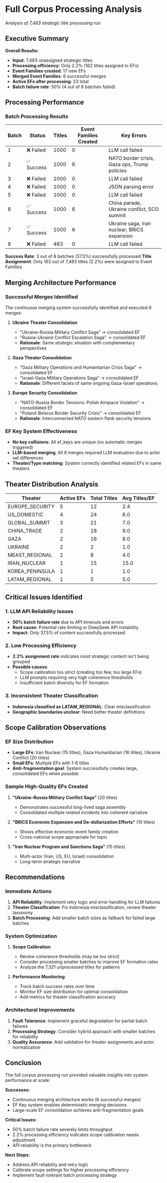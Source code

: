 # Full Corpus Processing Analysis
*Analysis of 7,483 strategic title processing run*

## Executive Summary

**Overall Results:**
- **Input**: 7,483 unassigned strategic titles
- **Processing efficiency**: Only 2.2% (162 titles assigned to EFs)
- **Event Families created**: 17 new EFs
- **Merged Event Families**: 6 successful merges
- **Active EFs after processing**: 23 total
- **Batch failure rate**: 50% (4 out of 8 batches failed)

## Processing Performance

### Batch Processing Results
| Batch | Status | Titles | Event Families Created | Key Errors |
|-------|--------|--------|----------------------|------------|
| 1 | ❌ Failed | 1000 | 0 | LLM call failed |
| 2 | ✅ Success | 1000 | 6 | NATO border crisis, Gaza ops, Trump policies |
| 3 | ❌ Failed | 1000 | 0 | LLM call failed |
| 4 | ❌ Failed | 1000 | 0 | JSON parsing error |
| 5 | ❌ Failed | 1000 | 0 | LLM call failed |
| 6 | ✅ Success | 1000 | 6 | China parade, Ukraine conflict, SCO summit |
| 7 | ✅ Success | 1000 | 6 | Ukraine saga, Iran nuclear, BRICS expansion |
| 8 | ❌ Failed | 483 | 0 | LLM call failed |

**Success Rate**: 3 out of 8 batches (37.5%) successfully processed
**Title Assignment**: Only 162 out of 7,483 titles (2.2%) were assigned to Event Families

## Merging Architecture Performance

### Successful Merges Identified
The continuous merging system successfully identified and executed 6 merges:

1. **Ukraine Theater Consolidation**
   - "Ukraine-Russia Military Conflict Saga" → consolidated EF
   - "Russia-Ukraine Conflict Escalation Saga" → consolidated EF
   - **Rationale**: Same strategic situation with complementary perspectives

2. **Gaza Theater Consolidation** 
   - "Gaza Military Operations and Humanitarian Crisis Saga" → consolidated EF
   - "Israel-Gaza Military Operations Saga" → consolidated EF
   - **Rationale**: Different facets of same ongoing Gaza-Israel operations

3. **Europe Security Consolidation**
   - "NATO-Russia Border Tensions: Polish Airspace Violation" → consolidated EF
   - "Poland-Belarus Border Security Crisis" → consolidated EF
   - **Rationale**: Interconnected NATO eastern flank security tensions

### EF Key System Effectiveness
- **No key collisions**: All ef_keys are unique (no automatic merges triggered)
- **LLM-based merging**: All 6 merges required LLM evaluation due to actor set differences
- **Theater/Type matching**: System correctly identified related EFs in same theaters

## Theater Distribution Analysis

| Theater | Active EFs | Total Titles | Avg Titles/EF |
|---------|-----------|--------------|---------------|
| EUROPE_SECURITY | 5 | 12 | 2.4 |
| US_DOMESTIC | 4 | 24 | 6.0 |
| GLOBAL_SUMMIT | 3 | 21 | 7.0 |
| CHINA_TRADE | 2 | 18 | 9.0 |
| GAZA | 2 | 16 | 8.0 |
| UKRAINE | 2 | 2 | 1.0 |
| MEAST_REGIONAL | 2 | 8 | 4.0 |
| IRAN_NUCLEAR | 1 | 15 | 15.0 |
| KOREA_PENINSULA | 1 | 1 | 1.0 |
| LATAM_REGIONAL | 1 | 5 | 5.0 |

## Critical Issues Identified

### 1. LLM API Reliability Issues
- **50% batch failure rate** due to API timeouts and errors
- **Root cause**: Potential rate limiting or DeepSeek API instability
- **Impact**: Only 37.5% of content successfully processed

### 2. Low Processing Efficiency
- **2.2% assignment rate** indicates most strategic content isn't being grouped
- **Possible causes**:
  - Scope calibration too strict (creating too few, too large EFs)
  - LLM prompts requiring very high coherence thresholds
  - Insufficient batch diversity for EF formation

### 3. Inconsistent Theater Classification
- **Indonesia classified as LATAM_REGIONAL**: Clear misclassification
- **Geographic boundaries unclear**: Need better theater definitions

## Scope Calibration Observations

### EF Size Distribution
- **Large EFs**: Iran Nuclear (15 titles), Gaza Humanitarian (16 titles), Ukraine Conflict (20 titles)
- **Small EFs**: Multiple EFs with 1-6 titles
- **Anti-fragmentation goal**: System successfully creates large, consolidated EFs when possible

### Sample High-Quality EFs Created
1. **"Ukraine-Russia Military Conflict Saga"** (20 titles)
   - Demonstrates successful long-lived saga assembly
   - Consolidated multiple related incidents into coherent narrative

2. **"BRICS Economic Expansion and De-dollarization Efforts"** (10 titles)
   - Shows effective economic event family creation
   - Cross-national scope appropriate for topic

3. **"Iran Nuclear Program and Sanctions Saga"** (15 titles)
   - Multi-actor (Iran, US, EU, Israel) consolidation
   - Long-term strategic narrative

## Recommendations

### Immediate Actions
1. **API Reliability**: Implement retry logic and error handling for LLM failures
2. **Theater Classification**: Fix Indonesia misclassification, review theater taxonomy
3. **Batch Processing**: Add smaller batch sizes as fallback for failed large batches

### System Optimization
1. **Scope Calibration**: 
   - Review coherence thresholds (may be too strict)
   - Consider processing smaller batches to improve EF formation rates
   - Analyze the 7,321 unprocessed titles for patterns

2. **Performance Monitoring**:
   - Track batch success rates over time
   - Monitor EF size distribution for optimal consolidation
   - Add metrics for theater classification accuracy

### Architectural Improvements
1. **Fault Tolerance**: Implement graceful degradation for partial batch failures
2. **Processing Strategy**: Consider hybrid approach with smaller batches for reliability
3. **Quality Assurance**: Add validation for theater assignments and actor normalization

## Conclusion

The full corpus processing run provided valuable insights into system performance at scale:

**Successes:**
- Continuous merging architecture works (6 successful merges)
- EF Key system enables deterministic merging decisions
- Large-scale EF consolidation achieves anti-fragmentation goals

**Critical Issues:**
- 50% batch failure rate severely limits throughput
- 2.2% processing efficiency indicates scope calibration needs adjustment
- API reliability is the primary bottleneck

**Next Steps:**
- Address API reliability and retry logic
- Calibrate scope settings for higher processing efficiency
- Implement fault-tolerant batch processing strategy